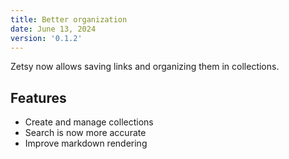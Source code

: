 ```yaml
---
title: Better organization
date: June 13, 2024
version: '0.1.2'
---
```


Zetsy now allows saving links and organizing them in collections.

## Features

- Create and manage collections
- Search is now more accurate
- Improve markdown rendering
